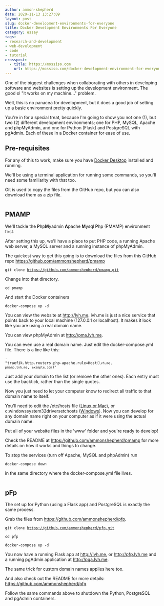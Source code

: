 ```yaml
---
author: ammon-shepherd
date: 2020-11-13 13:27:09
layout: post
slug: docker-development-environments-for-everyone
title: Docker Development Environments For Everyone
category: essay
tags:
- research-and-development
- web-development
- code
- tutorial
crosspost:
  - title: https://mossiso.com
    url: https://mossiso.com/docker-development-environment-for-everyone/
---
```

<p>One of the biggest challenges when collaborating with others in developing
software and websites is setting up the development environment. The good ol
"it works on my machine..." problem.</p> 

<p>Well, this is no panacea for development, but it does a good job of setting
up a basic environment pretty quickly.</p>

<p>You're in for a special treat, because I'm going to show you not one (1),
but two (2) different development environments; one for PHP, MySQL, Apache and
phpMyAdmin, and one for Python (Flask) and PostgreSQL with pgAdmin. Each of
these in a Docker container for ease of use.</p>

<h2>Pre-requisites</h2>

<p>For any of this to work, make sure you have <a
href="https://www.docker.com/get-started" data-type="URL"
data-id="https://www.docker.com/get-started">Docker Desktop</a> installed and
running.</p>

<p>We'll be using a terminal application for running some commands, so you'll
need some familiarity with that too.</p>

<p>Git is used to copy the files from the GitHub repo, but you can also
download them as a zip file.</p> 

<figure>
  <img src="https://mossiso.com/wp-content/uploads/2020/11/Screen-Shot-2020-11-13-at-2.46.50-PM-1024x653.png"
  alt="" />
</figure>


<h2>PMAMP</h2>

<p>We'll tackle the <strong>P</strong>hp<strong>M</strong>yadmin
<strong>A</strong>pache <strong>M</strong>ysql <strong>P</strong>hp (PMAMP)
environment first.</p>

<p>After setting this up, we'll have a place to put PHP code, a running Apache
web server, a MySQL server and a running instance of phpMyAdmin.</p>

<p>The quickest way to get this going is to download the files from this GitHub
repo <a href="https://github.com/ammonshepherd/pmamp" target="_blank"
rel="noreferrer noopener">https://github.com/ammonshepherd/pmamp</a></p>

<code>git clone https://github.com/ammonshepherd/pmamp.git</code>

<p>Change into that directory.</p>

<code>cd pmamp</code>

<p>And start the Docker containers</p>

<code>docker-compose up -d</code>

<p>You can view the website at <a href="http://lvh.me">http://lvh.me</a>.
lvh.me is just a nice service that points back to your local machine (127.0.0.1
or localhost). It makes it look like you are using a real domain name.</p>

<p>You can view phpMyAdmin at <a
href="http://pma.lvh.me">http://pma.lvh.me</a>.</p>

<p>You can even use a real domain name. Just edit the docker-compose.yml file.
There is a line like this:  </p>

<code>- "traefik.http.routers.php-apache.rule=Host(`lvh.me`, `pmamp.lvh.me`, `example.com`)"</code>

<p>Just add your domain to the list (or remove the other ones). Each entry must
use the backtick, rather than the single quotes.</p>

<p>Now you just need to let your computer know to redirect all traffic to that
domain name to itself.</p>

<p>You'll need to edit the /etc/hosts file (<a
href="https://www.makeuseof.com/tag/modify-manage-hosts-file-linux/">Linux or
Mac</a>), or c:windowssystem32driversetchosts (<a
href="https://www.howtogeek.com/howto/27350/beginner-geek-how-to-edit-your-hosts-file/">Windows</a>).
Now you can develop for any domain name right on your computer as if it were
using the actual domain name.</p>

<p>Put all of your website files in the 'www' folder and you're ready to develop!</p>

<p>Check the README at <a
href="https://github.com/ammonshepherd/pmamp">https://github.com/ammonshepherd/pmamp</a>
for more details on how it works and things to change.</p>

<p>To stop the services (turn off Apache, MySQL and phpAdmin) run</p>

<code>docker-compose down </code>

<p>in the same directory where the docker-compose.yml file lives.</p>


<figure>
  <img src="https://mossiso.com/wp-content/uploads/2020/11/Screen-Shot-2020-11-13-at-2.43.18-PM-1024x653.png" alt="" />
</figure>

<h2>pFp</h2>

<p>The set up for Python (using a Flask app) and PostgreSQL is exactly the same process.</p>

<p>Grab the files from <a href="https://github.com/ammonshepherd/pfp">https://github.com/ammonshepherd/pfp</a>.</p>

<code>git clone https://github.com/ammonshepherd/pfp.git</code>

<code>cd pfp</code>

<code>docker-compose up -d</code>

<p>You now have a running Flask app at <a
href="http://lvh.me">http://lvh.me</a>, or <a
href="http://pfp.lvh.me">http://pfp.lvh.me</a> and a running pgAdmin
application at <a href="http://pga.lvh.me">http://pga.lvh.me</a>.</p>

<p>The same trick for custom domain names applies here too.</p>

<p>And also check out the README for more details: <a href="https://github.com/ammonshepherd/pfp">https://github.com/ammonshepherd/pfp</a></p>

<p>Follow the same commands above to shutdown the Python, PostgreSQL and pgAdmin containers.</p>
